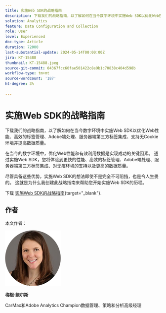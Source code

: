 ```yaml
---
title: 实施Web SDK的战略指南
description: 下载我们的战略指南，以了解如何在当今数字环境中实施Web SDK以优化Web性能、高效的标签管理、Adobe端处理、服务器端第三方标签集成、支持无Cookie环境并提高数据质量。
solution: Analytics
feature: Data Configuration and Collection
role: User
level: Experienced
doc-type: Article
duration: 72000
last-substantial-update: 2024-05-14T00:00:00Z
jira: KT-15488
thumbnail: KT-15488.jpeg
source-git-commit: 04367fcc60fae501422c8e9b1c70838c404d598b
workflow-type: tm+mt
source-wordcount: '187'
ht-degree: 3%

---
```



# 实施Web SDK的战略指南

下载我们的战略指南，以了解如何在当今数字环境中实施Web SDK以优化Web性能、高效的标签管理、Adobe端处理、服务器端第三方标签集成、支持无Cookie环境并提高数据质量。

在当今的数字环境中，优化Web性能和有效利用数据是实现成功的关键因素。 通过实施Web SDK，您将体验到更快的性能、高效的标签管理、Adobe端处理、服务器端第三方标签集成、对无痕环境的支持以及更高的数据质量。

尽管具备这些优势，实施Web SDK的想法即使不是完全不可阻挡，也是令人生畏的。 这就是为什么我创建此战略指南来帮助您开始实施Web SDK的历程。

下载 [实施Web SDK的战略指南](https://www.adobe.com/content/dam/www/us/en/digital-experience/in-product/images/Final%20WebSDK%20Playbook.pdf){target="_blank"}.


## 作者

本文作者：

![梅根头部中弹](assets/meghan-head-shot.png)

**梅根·鲍尔斯**

CarMax和Adobe Analytics Champion数据管理、策略和分析高级经理

